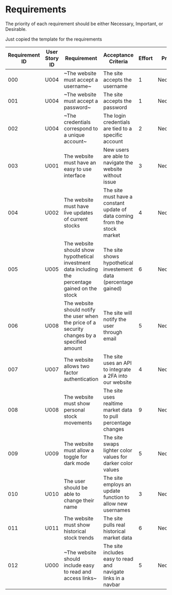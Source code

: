 # Requirements

The priority of each requirement should be either Necessary, Important, or Desirable.

Just copied the template for the requirements

| Requirement ID | User Story ID | Requirement                                                                                       | Acceptance Criteria                                                       | Effort | Priority  | Status   |
| -------------- | ------------- | ------------------------------------------------------------------------------------------------- | ------------------------------------------------------------------------- | ------ | --------- | -------- |
| 000            | U004          | ~The website must accept a username~                                                              | The site accepts the username                                             | 1      | Necessary | Verified |
| 001            | U004          | ~The website must accept a password~                                                              | The site accepts the password                                             | 1      | Necessary | Verified |
| 002            | U004          | ~The credentials correspond to a unique account~                                                  | The login credentials are tied to a specific account                      | 2      | Necessary | Verified |
| 003            | U001          | The website must have an easy to use interface                                                    | New users are able to navigate the website without issue                  | 3      | Necessary | Verified |
| 004            | U002          | The website must have live updates of current stocks                                              | The site must have a constant update of data coming from the stock market | 4      | Necessary | Verified |
| 005            | U005          | The website should show hypothetical investment data including the percentage gained on the stock | The site shows hypothetical investement data (percentage gained)          | 6      | Necessary | Verified |
| 006            | U008          | The website should notify the user when the price of a security changes by a specified amount     | The site will notify the user through email                               | 5      | Necessary | Verified |
| 007            | U007          | The website allows two factor authentication                                                      | The site uses an API to integrate a 2FA into our website                  | 4      | Necessary | Verified |
| 008            | U008          | The website must show personal stock movements                                                    | The site uses realtime market data to pull percentage changes             | 9      | Necessary | Verified |
| 009            | U009          | The website must allow a toggle for dark mode                                                     | The site swaps lighter color values for darker color values               | 5      | Necessary | Verified |
| 010            | U010          | The user should be able to change their name                                                      | The site employs an update function to allow new usernames                | 3      | Necessary | Verified |
| 011            | U011          | The website must show historical stock trends                                                     | The site pulls real historical market data                                | 6      | Necessary | Verified |
| 012            | U000          | ~The website should include easy to read and access links~                                        | The site includes easy to read and navigate links in a navbar             | 5      | Necessary | Verified |
